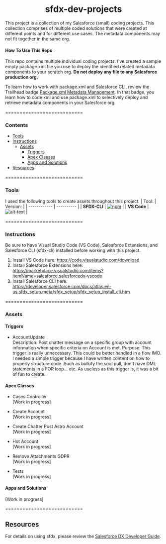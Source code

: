 <h1 align="center">sfdx-dev-projects</h1>
This project is a collection of my Salesforce (small) coding projects. This collection comprises of multiple coded solutions that were created at different points and for different use cases. The metadata components may not fit together in the same org.

#### How To Use This Repo

This repo contains multiple individual coding projects. I've created a sample empty package.xml file you use to deploy the identified related metadata components to your scratch org. <strong> Do not deploy any file to any Salesforce production org.</strong>

To learn how to work with package.xml and Salesforce CLI, review the Trailhead badge <a href="https://trailhead.salesforce.com/content/learn/modules/package-xml" target="_blank">Package.xml Metadata Management</a>. In that badge, you learn how to code xml and use package.xml to selectively deploy and retrieve metadata components in your Salesforce org.

===========================

### Contents

- [Tools](#tools)
- [Instructions](#instructions)
  - [Assets](#assets)
    - [Triggers](#triggers)
    - [Apex Classes](#apex-classes)
    - [Apps and Solutions](#apps-and-solutions)
- [Resources](#resources)
  
===========================

### Tools

I used the following tools to create assets throughout this project.
|  Tool:       |  Version:  |
| ------------ | ---------- |
| **SFDX-CLI** | [![npm](https://img.shields.io/npm/v/sfdx-cli.svg?label=SFDX-CLI&logo=Salesforce&style=Popout)](https://developer.salesforce.com/tools/sfdxcli)  |
| **VS Code**  | ![alt-text](https://img.shields.io/badge/VS_CODE-1.51.1-BrightGreen?style=Popout&logo=Visual-Studio-Code) | 

===========================
### Instructions
Be sure to have Visual Studio Code (VS Code), Salesforce Extensions, and Salesforce CLI (sfdx-cli) installed before working with this project.

1. Install VS Code here: https://code.visualstudio.com/download
2. Install Salesforce Extensions here: https://marketplace.visualstudio.com/items?itemName=salesforce.salesforcedx-vscode
3. Install Salesforce CLI here: https://developer.salesforce.com/docs/atlas.en-us.sfdx_setup.meta/sfdx_setup/sfdx_setup_install_cli.htm 



===========================
### Assets

#### Triggers

* AccountUpdate </br>
Description: Post chatter message on a specific group with account information when specific criteria on Account is met.
Purpose: This trigger is really unnecessary. This could be better handled in a flow IMO. I needed a simple trigger because I have written content on how to properly structure code. Such as bulkify the soql pull, don't have DML statements in a FOR loop... etc. As useless as this trigger is, it was a bit of fun to create.

#### Apex Classes

* Cases Controller </br>
[Work in progress]

* Create Account </br>
[Work in progress]

* Create Chatter Post Astro Account </br>
[Work in progress]

* Hot Account </br>
[Work in progress]

* Remove Attachments GDPR </br>
[Work in progress]

* Tests </br>
[Work in progress]

#### Apps and Solutions

[Work in progress]

===========================

## Resources

For details on using sfdx, please review the [Salesforce DX Developer Guide](https://developer.salesforce.com/docs/atlas.en-us.sfdx_dev.meta/sfdx_dev).